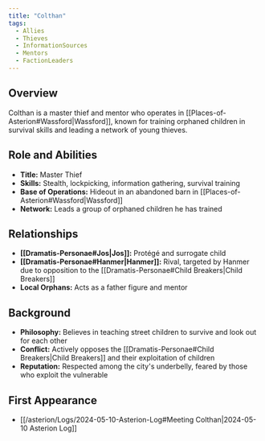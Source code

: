 ```yaml
---
title: "Colthan"
tags:
  - Allies
  - Thieves
  - InformationSources
  - Mentors
  - FactionLeaders
---
```


## Overview
Colthan is a master thief and mentor who operates in [[Places-of-Asterion#Wassford|Wassford]], known for training orphaned children in survival skills and leading a network of young thieves.

## Role and Abilities
- **Title:** Master Thief
- **Skills:** Stealth, lockpicking, information gathering, survival training
- **Base of Operations:** Hideout in an abandoned barn in [[Places-of-Asterion#Wassford|Wassford]]
- **Network:** Leads a group of orphaned children he has trained

## Relationships
- **[[Dramatis-Personae#Jos|Jos]]:** Protégé and surrogate child
- **[[Dramatis-Personae#Hanmer|Hanmer]]:** Rival, targeted by Hanmer due to opposition to the [[Dramatis-Personae#Child Breakers|Child Breakers]]
- **Local Orphans:** Acts as a father figure and mentor

## Background
- **Philosophy:** Believes in teaching street children to survive and look out for each other
- **Conflict:** Actively opposes the [[Dramatis-Personae#Child Breakers|Child Breakers]] and their exploitation of children
- **Reputation:** Respected among the city's underbelly, feared by those who exploit the vulnerable

## First Appearance
- [[/asterion/Logs/2024-05-10-Asterion-Log#Meeting Colthan|2024-05-10 Asterion Log]]

